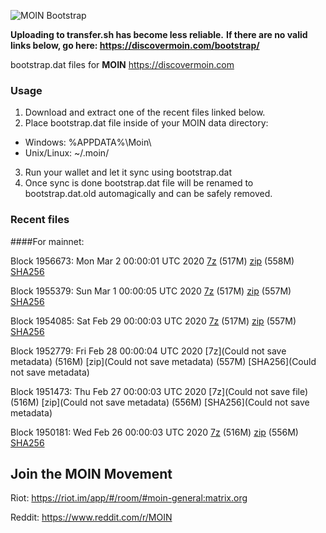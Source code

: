 ![MOIN Bootstrap](https://i.imgur.com/KjM1jMp.jpg)

**Uploading to transfer.sh has become less reliable.**
**If there are no valid links below, go here: https://discovermoin.com/bootstrap/**

bootstrap.dat files for **MOIN** https://discovermoin.com

### Usage

1. Download and extract one of the recent files linked below.
2. Place bootstrap.dat file inside of your MOIN data directory:
 - Windows: %APPDATA%\Moin\
 - Unix/Linux: ~/.moin/
3. Run your wallet and let it sync using bootstrap.dat
4. Once sync is done bootstrap.dat file will be renamed to bootstrap.dat.old automagically and can be safely removed.


### Recent files

####For mainnet:

Block 1956673: Mon Mar  2 00:00:01 UTC 2020 [7z]() (517M) [zip]() (558M) [SHA256]()

Block 1955379: Sun Mar  1 00:00:05 UTC 2020 [7z](https://transfer.sh/78X9a/bootstrap.dat.20200301.7z) (517M) [zip](https://transfer.sh/i40PI/bootstrap.dat.20200301.zip) (557M) [SHA256](https://transfer.sh/BlpuT/sha256.txt)

Block 1954085: Sat Feb 29 00:00:03 UTC 2020 [7z]() (517M) [zip](https://transfer.sh/OJ8XI/bootstrap.dat.20200229.zip) (557M) [SHA256](https://transfer.sh/mlZ92/sha256.txt)

Block 1952779: Fri Feb 28 00:00:04 UTC 2020 [7z](Could not save metadata) (516M) [zip](Could not save metadata) (557M) [SHA256](Could not save metadata)

Block 1951473: Thu Feb 27 00:00:03 UTC 2020 [7z](Could not save file) (516M) [zip](Could not save metadata) (556M) [SHA256](Could not save metadata)

Block 1950181: Wed Feb 26 00:00:03 UTC 2020 [7z]() (516M) [zip]() (556M) [SHA256]()

## Join the MOIN Movement

Riot: https://riot.im/app/#/room/#moin-general:matrix.org

Reddit: https://www.reddit.com/r/MOIN
